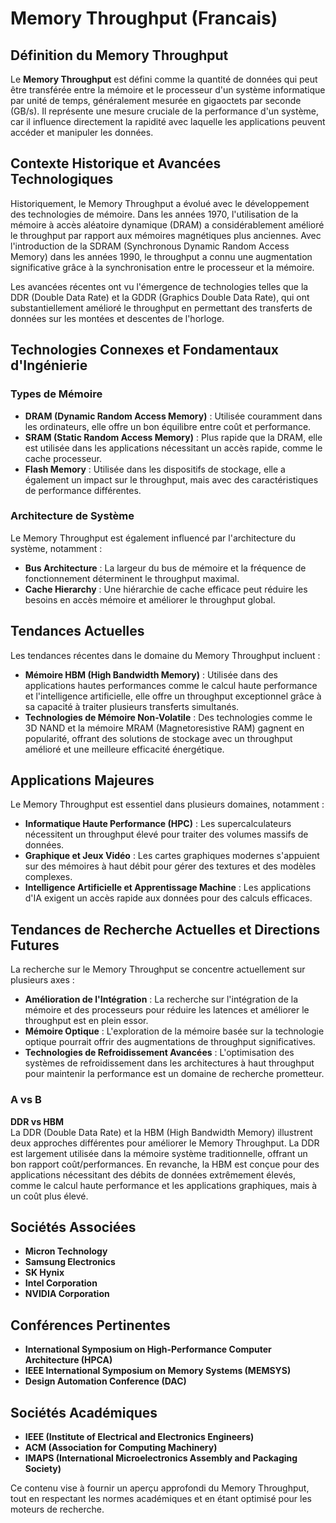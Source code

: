 # Memory Throughput (Francais)

## Définition du Memory Throughput

Le **Memory Throughput** est défini comme la quantité de données qui peut être transférée entre la mémoire et le processeur d'un système informatique par unité de temps, généralement mesurée en gigaoctets par seconde (GB/s). Il représente une mesure cruciale de la performance d'un système, car il influence directement la rapidité avec laquelle les applications peuvent accéder et manipuler les données.

## Contexte Historique et Avancées Technologiques

Historiquement, le Memory Throughput a évolué avec le développement des technologies de mémoire. Dans les années 1970, l'utilisation de la mémoire à accès aléatoire dynamique (DRAM) a considérablement amélioré le throughput par rapport aux mémoires magnétiques plus anciennes. Avec l'introduction de la SDRAM (Synchronous Dynamic Random Access Memory) dans les années 1990, le throughput a connu une augmentation significative grâce à la synchronisation entre le processeur et la mémoire.

Les avancées récentes ont vu l'émergence de technologies telles que la DDR (Double Data Rate) et la GDDR (Graphics Double Data Rate), qui ont substantiellement amélioré le throughput en permettant des transferts de données sur les montées et descentes de l'horloge.

## Technologies Connexes et Fondamentaux d'Ingénierie

### Types de Mémoire

- **DRAM (Dynamic Random Access Memory)** : Utilisée couramment dans les ordinateurs, elle offre un bon équilibre entre coût et performance.
- **SRAM (Static Random Access Memory)** : Plus rapide que la DRAM, elle est utilisée dans les applications nécessitant un accès rapide, comme le cache processeur.
- **Flash Memory** : Utilisée dans les dispositifs de stockage, elle a également un impact sur le throughput, mais avec des caractéristiques de performance différentes.

### Architecture de Système

Le Memory Throughput est également influencé par l'architecture du système, notamment :

- **Bus Architecture** : La largeur du bus de mémoire et la fréquence de fonctionnement déterminent le throughput maximal.
- **Cache Hierarchy** : Une hiérarchie de cache efficace peut réduire les besoins en accès mémoire et améliorer le throughput global.

## Tendances Actuelles

Les tendances récentes dans le domaine du Memory Throughput incluent :

- **Mémoire HBM (High Bandwidth Memory)** : Utilisée dans des applications hautes performances comme le calcul haute performance et l'intelligence artificielle, elle offre un throughput exceptionnel grâce à sa capacité à traiter plusieurs transferts simultanés.
- **Technologies de Mémoire Non-Volatile** : Des technologies comme le 3D NAND et la mémoire MRAM (Magnetoresistive RAM) gagnent en popularité, offrant des solutions de stockage avec un throughput amélioré et une meilleure efficacité énergétique.

## Applications Majeures

Le Memory Throughput est essentiel dans plusieurs domaines, notamment :

- **Informatique Haute Performance (HPC)** : Les supercalculateurs nécessitent un throughput élevé pour traiter des volumes massifs de données.
- **Graphique et Jeux Vidéo** : Les cartes graphiques modernes s'appuient sur des mémoires à haut débit pour gérer des textures et des modèles complexes.
- **Intelligence Artificielle et Apprentissage Machine** : Les applications d'IA exigent un accès rapide aux données pour des calculs efficaces.

## Tendances de Recherche Actuelles et Directions Futures

La recherche sur le Memory Throughput se concentre actuellement sur plusieurs axes :

- **Amélioration de l'Intégration** : La recherche sur l'intégration de la mémoire et des processeurs pour réduire les latences et améliorer le throughput est en plein essor.
- **Mémoire Optique** : L'exploration de la mémoire basée sur la technologie optique pourrait offrir des augmentations de throughput significatives.
- **Technologies de Refroidissement Avancées** : L'optimisation des systèmes de refroidissement dans les architectures à haut throughput pour maintenir la performance est un domaine de recherche prometteur.

### A vs B

**DDR vs HBM**  
La DDR (Double Data Rate) et la HBM (High Bandwidth Memory) illustrent deux approches différentes pour améliorer le Memory Throughput. La DDR est largement utilisée dans la mémoire système traditionnelle, offrant un bon rapport coût/performances. En revanche, la HBM est conçue pour des applications nécessitant des débits de données extrêmement élevés, comme le calcul haute performance et les applications graphiques, mais à un coût plus élevé.

## Sociétés Associées

- **Micron Technology**
- **Samsung Electronics**
- **SK Hynix**
- **Intel Corporation**
- **NVIDIA Corporation**

## Conférences Pertinentes

- **International Symposium on High-Performance Computer Architecture (HPCA)**
- **IEEE International Symposium on Memory Systems (MEMSYS)**
- **Design Automation Conference (DAC)**

## Sociétés Académiques

- **IEEE (Institute of Electrical and Electronics Engineers)**
- **ACM (Association for Computing Machinery)**
- **IMAPS (International Microelectronics Assembly and Packaging Society)**

Ce contenu vise à fournir un aperçu approfondi du Memory Throughput, tout en respectant les normes académiques et en étant optimisé pour les moteurs de recherche.